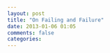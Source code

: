 ```yaml
---
layout: post
title: "On Failing and Failure"
date: 2013-01-06 01:05
comments: false
categories: 
---
```

